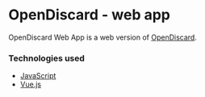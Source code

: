 # OpenDiscard - web app
OpenDiscard Web App is a web version of [OpenDiscard](https://github.com/ClementDreptin/OpenDiscard/).

### Technologies used
- [JavaScript](https://developer.mozilla.org/en-US/docs/Web/JavaScript)
- [Vue.js](https://vuejs.org/)